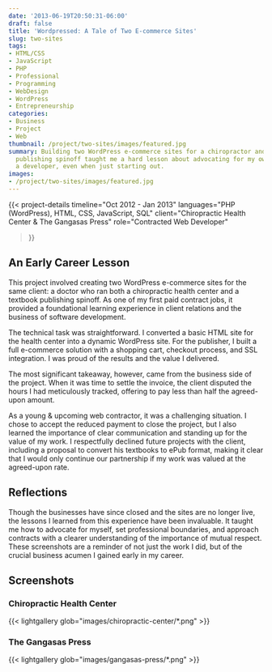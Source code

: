 ```yaml
---
date: '2013-06-19T20:50:31-06:00'
draft: false
title: 'Wordpressed: A Tale of Two E-commerce Sites'
slug: two-sites
tags:
- HTML/CSS
- JavaScript
- PHP
- Professional
- Programming
- WebDesign
- WordPress
- Entrepreneurship
categories:
- Business
- Project
- Web
thumbnail: /project/two-sites/images/featured.jpg
summary: Building two WordPress e-commerce sites for a chiropractor and his textbook
  publishing spinoff taught me a hard lesson about advocating for my own value as
  a developer, even when just starting out.
images:
- /project/two-sites/images/featured.jpg
---
```

{{< project-details
  timeline="Oct 2012 - Jan 2013"
  languages="PHP (WordPress), HTML, CSS, JavaScript, SQL"
  client="Chiropractic Health Center & The Gangasas Press"
  role="Contracted Web Developer"
>}}

## An Early Career Lesson

This project involved creating two WordPress e-commerce sites for the same client: a doctor who ran both a chiropractic health center and a textbook publishing spinoff. As one of my first paid contract jobs, it provided a foundational learning experience in client relations and the business of software development.

The technical task was straightforward. I converted a basic HTML site for the health center into a dynamic WordPress site. For the publisher, I built a full e-commerce solution with a shopping cart, checkout process, and SSL integration. I was proud of the results and the value I delivered.

The most significant takeaway, however, came from the business side of the project. When it was time to settle the invoice, the client disputed the hours I had meticulously tracked, offering to pay less than half the agreed-upon amount.

As a young & upcoming web contractor, it was a challenging situation. I chose to accept the reduced payment to close the project, but I also learned the importance of clear communication and standing up for the value of my work. I respectfully declined future projects with the client, including a proposal to convert his textbooks to ePub format, making it clear that I would only continue our partnership if my work was valued at the agreed-upon rate.

## Reflections

Though the businesses have since closed and the sites are no longer live, the lessons I learned from this experience have been invaluable. It taught me how to advocate for myself, set professional boundaries, and approach contracts with a clearer understanding of the importance of mutual respect. These screenshots are a reminder of not just the work I did, but of the crucial business acumen I gained early in my career.

## Screenshots

### Chiropractic Health Center
{{< lightgallery glob="images/chiropractic-center/*.png" >}}

### The Gangasas Press
{{< lightgallery glob="images/gangasas-press/*.png" >}}
